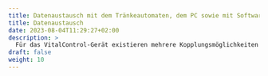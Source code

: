 ```yaml
---
title: Datenaustausch mit dem Tränkeautomaten, dem PC sowie mit Softwarelösungen von Drittfirmen
title: Datenaustausch
date: 2023-08-04T11:29:27+02:00
description: >
  Für das VitalControl-Gerät existieren mehrere Kopplungsmöglichkeiten für den effizienten Datenaustausch mit anderen Hard- und Softwarelösungen.
draft: false
weight: 10
---
```

